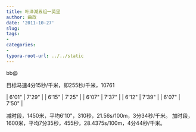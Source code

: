 ```yaml
---
title: 叶泽湖五组一英里
author: 曲政
date: '2011-10-27'
slug: 
tags:
- 
categories:
- 
typora-root-url: ../../static
---
```


bb@

目标马速4分15秒/千米，即255秒/千米，10761

 | 6'01" | 7'29" |
 | 6'15" | 7'25" |
 | 6'07" | 7'37" |
 | 6'12" | 7'39" |
 | 6'07" | 7'50" |

减时段，1450米，平均6'10"，310秒，21.56s/100m，3分34秒/千米。
加时段，1600米，平均7分35秒，455秒，28.4375s/100m，4分44秒/千米。
